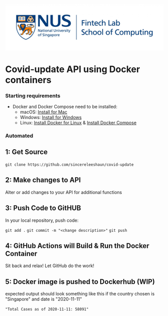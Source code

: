 ![](NUS-Fintech-lab-web.jpg)

# Covid-update API using Docker containers

### Starting requirements
* Docker and Docker Compose need to be installed:
  * macOS: [Install for Mac](https://hub.docker.com/editions/community/docker-ce-desktop-mac/)
  * Windows: [Install for Windows](https://hub.docker.com/editions/community/docker-ce-desktop-windows/)
  * Linux: [Install Docker for Linux](https://docs.docker.com/engine/install/ubuntu/) & [Install Docker Compose](https://docs.docker.com/compose/install/)

### Automated

## 1: Get Source

`git clone https://github.com/sincereleeshaun/covid-update`

## 2: Make changes to API

Alter or add changes to your API for additional functions

## 3: Push Code to GitHUB

In your local repository, push code:

`git add .`
`git commit -m "<change description>"`
`git push`

## 4: GitHub Actions will Build & Run the Docker Container

Sit back and relax! Let GitHub do the work!

## 5: Docker image is pushed to Dockerhub (WIP)

expected output should look something like this if the country chosen is "Singapore" and date is "2020-11-11"

`"Total Cases as of 2020-11-11: 58091"`
